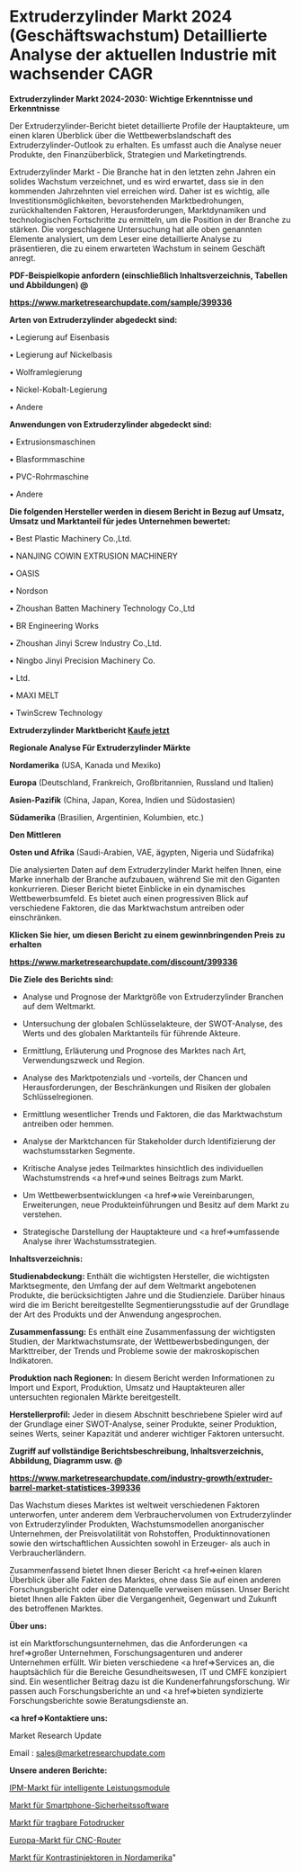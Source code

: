 # Extruderzylinder Markt 2024 (Geschäftswachstum) Detaillierte Analyse der aktuellen Industrie mit wachsender CAGR

<strong>Extruderzylinder Markt 2024-2030: Wichtige Erkenntnisse und Erkenntnisse</strong>

Der Extruderzylinder-Bericht bietet detaillierte Profile der Hauptakteure, um einen klaren Überblick über die Wettbewerbslandschaft des Extruderzylinder-Outlook zu erhalten. Es umfasst auch die Analyse neuer Produkte, den Finanzüberblick, Strategien und Marketingtrends.

Extruderzylinder Markt - Die Branche hat in den letzten zehn Jahren ein solides Wachstum verzeichnet, und es wird erwartet, dass sie in den kommenden Jahrzehnten viel erreichen wird. Daher ist es wichtig, alle Investitionsmöglichkeiten, bevorstehenden Marktbedrohungen, zurückhaltenden Faktoren, Herausforderungen, Marktdynamiken und technologischen Fortschritte zu ermitteln, um die Position in der Branche zu stärken. Die vorgeschlagene Untersuchung hat alle oben genannten Elemente analysiert, um dem Leser eine detaillierte Analyse zu präsentieren, die zu einem erwarteten Wachstum in seinem Geschäft anregt.



<strong><b>PDF-Beispielkopie anfordern (einschließlich Inhaltsverzeichnis, Tabellen und Abbildungen) @ </b></strong>

<strong><a href=https://www.marketresearchupdate.com/sample/399336>

<strong>https://www.marketresearchupdate.com/sample/399336</u></a></strong></strong>



<strong>Arten von Extruderzylinder abgedeckt sind:</strong>

• Legierung auf Eisenbasis

• Legierung auf Nickelbasis

• Wolframlegierung

• Nickel-Kobalt-Legierung

• Andere



<strong>Anwendungen von Extruderzylinder abgedeckt sind:</strong>

• Extrusionsmaschinen

• Blasformmaschine

• PVC-Rohrmaschine

• Andere



<strong>Die folgenden Hersteller werden in diesem Bericht in Bezug auf Umsatz, Umsatz und Marktanteil für jedes Unternehmen bewertet:</strong>

• Best Plastic Machinery Co.,Ltd.

• NANJING COWIN EXTRUSION MACHINERY

• OASIS

• Nordson

• Zhoushan Batten Machinery Technology Co.,Ltd

• BR Engineering Works

• Zhoushan Jinyi Screw Industry Co.,Ltd.

• Ningbo Jinyi Precision Machinery Co.

• Ltd.

• MAXI MELT

• TwinScrew Technology



<strong>Extruderzylinder Marktbericht <a href=https://www.marketresearchupdate.com/buynow/399336>Kaufe jetzt</a></strong>



<strong>Regionale Analyse Für Extruderzylinder Märkte</strong>



<strong>Nordamerika</strong> (USA, Kanada und Mexiko)



<strong>Europa</strong> (Deutschland, Frankreich, Großbritannien, Russland und Italien)



<strong>Asien-Pazifik</strong> (China, Japan, Korea, Indien und Südostasien)



<strong>Südamerika</strong> (Brasilien, Argentinien, Kolumbien, etc.)



<strong>Den Mittleren</strong> 

<strong>Osten und Afrika</strong> (Saudi-Arabien, VAE, ägypten, Nigeria und Südafrika)

Die analysierten Daten auf dem Extruderzylinder Markt helfen Ihnen, eine Marke innerhalb der Branche aufzubauen, während Sie mit den Giganten konkurrieren. Dieser Bericht bietet Einblicke in ein dynamisches Wettbewerbsumfeld. Es bietet auch einen progressiven Blick auf verschiedene Faktoren, die das Marktwachstum antreiben oder einschränken.



<strong>Klicken Sie hier, um diesen Bericht zu einem gewinnbringenden Preis zu erhalten
</strong>

<strong><a href=https://www.marketresearchupdate.com/discount/399336>https://www.marketresearchupdate.com/discount/399336</b></u></strong></a>



<strong>Die Ziele des Berichts sind:</strong>

- Analyse und Prognose der Marktgröße von Extruderzylinder Branchen auf dem Weltmarkt.

- Untersuchung der globalen Schlüsselakteure, der SWOT-Analyse, des Werts und des globalen Marktanteils für führende Akteure.

- Ermittlung, Erläuterung und Prognose des Marktes nach Art, Verwendungszweck und Region.

- Analyse des Marktpotenzials und -vorteils, der Chancen und Herausforderungen, der Beschränkungen und Risiken der globalen Schlüsselregionen.

- Ermittlung wesentlicher Trends und Faktoren, die das Marktwachstum antreiben oder hemmen.

- Analyse der Marktchancen für Stakeholder durch Identifizierung der wachstumsstarken Segmente.

- Kritische Analyse jedes Teilmarktes hinsichtlich des individuellen Wachstumstrends <a href=>und</a> seines Beitrags zum Markt.

- Um Wettbewerbsentwicklungen <a href=>wie</a> Vereinbarungen, Erweiterungen, neue Produkteinführungen und Besitz auf dem Markt zu verstehen.

- Strategische Darstellung der Hauptakteure und <a href=>umfas</a>sende Analyse ihrer Wachstumsstrategien.



<strong>Inhaltsverzeichnis:</strong>



<strong>Studienabdeckung:</strong> Enthält die wichtigsten Hersteller, die wichtigsten Marktsegmente, den Umfang der auf dem Weltmarkt angebotenen Produkte, die berücksichtigten Jahre und die Studienziele. Darüber hinaus wird die im Bericht bereitgestellte Segmentierungsstudie auf der Grundlage der Art des Produkts und der Anwendung angesprochen.



<strong>Zusammenfassung:</strong> Es enthält eine Zusammenfassung der wichtigsten Studien, der Marktwachstumsrate, der Wettbewerbsbedingungen, der Markttreiber, der Trends und Probleme sowie der makroskopischen Indikatoren.



<strong>Produktion nach Regionen:</strong> In diesem Bericht werden Informationen zu Import und Export, Produktion, Umsatz und Hauptakteuren aller untersuchten regionalen Märkte bereitgestellt.



<strong>Herstellerprofil:</strong> Jeder in diesem Abschnitt beschriebene Spieler wird auf der Grundlage einer SWOT-Analyse, seiner Produkte, seiner Produktion, seines Werts, seiner Kapazität und anderer wichtiger Faktoren untersucht.



<strong><b>Zugriff auf vollständige Berichtsbeschreibung, Inhaltsverzeichnis, Abbildung, Diagramm usw. @ </b></strong>

<strong><a href=https://www.marketresearchupdate.com/industry-growth/extruder-barrel-market-statistices-399336>https://www.marketresearchupdate.com/industry-growth/extruder-barrel-market-statistices-399336</a></strong>

Das Wachstum dieses Marktes ist weltweit verschiedenen Faktoren unterworfen, unter anderem dem Verbrauchervolumen von Extruderzylinder von Extruderzylinder Produkten, Wachstumsmodellen anorganischer Unternehmen, der Preisvolatilität von Rohstoffen, Produktinnovationen sowie den wirtschaftlichen Aussichten sowohl in Erzeuger- als auch in Verbraucherländern.

Zusammenfassend bietet Ihnen dieser Bericht <a href=>einen</a> klaren Überblick über alle Fakten des Marktes, ohne dass Sie auf einen anderen Forschungsbericht oder eine Datenquelle verweisen müssen. Unser Bericht bietet Ihnen alle Fakten über die Vergangenheit, Gegenwart und Zukunft des betroffenen Marktes.



<strong>Über uns:</strong>

 ist ein Marktforschungsunternehmen, das die Anforderungen <a href=>großer</a> Unternehmen, Forschungsagenturen und anderer Unternehmen erfüllt. Wir bieten verschiedene <a href=>Services</a> an, die hauptsächlich für die Bereiche Gesundheitswesen, IT und CMFE konzipiert sind. Ein wesentlicher Beitrag dazu ist die Kundenerfahrungsforschung. Wir passen auch Forschungsberichte an und <a href=>bieten</a> syndizierte Forschungsberichte sowie Beratungsdienste an.



<strong><a href=>Kontaktiere uns:</a></strong>

Market Research Update

Email : sales@marketresearchupdate.com



<strong>Unsere anderen Berichte:</strong>

<a href=https://www.linkedin.com/pulse/intelligent-power-modules-ipm-market-opportunities>IPM-Markt für intelligente Leistungsmodule</a>

<a href=https://www.linkedin.com/pulse/smartphone-security-software-market-outlooks>Markt für Smartphone-Sicherheitssoftware</a>

<a href=https://www.linkedin.com/pulse/portable-photo-printers-market-size-emerging>Markt für tragbare Fotodrucker</a>

<a href=https://www.linkedin.com/pulse/europe-cnc-routers-market-future-demand-analysis>Europa-Markt für CNC-Router</a>

<a href=https://www.linkedin.com/pulse/north-america-contrast-injectors-market-2023-continues>Markt für Kontrastinjektoren in Nordamerika</a>"
